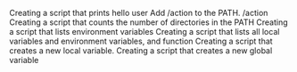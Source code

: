 Creating a script that prints hello user
Add /action to the PATH. /action
Creating a script that counts the number of directories in the PATH
Creating a script that lists environment variables
Creating a script that lists all local variables and environment variables, and function
Creating a script that creates a new local variable.
Creating a script that creates a new global variable

